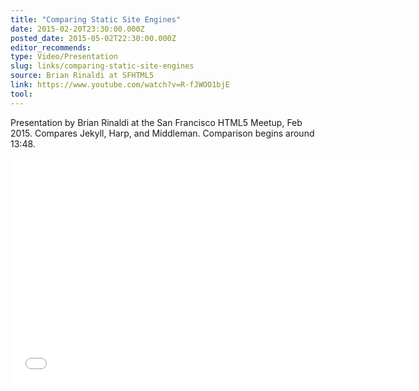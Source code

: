 ```yaml
---
title: "Comparing Static Site Engines"
date: 2015-02-20T23:30:00.000Z
posted_date: 2015-05-02T22:30:00.000Z
editor_recommends:
type: Video/Presentation
slug: links/comparing-static-site-engines
source: Brian Rinaldi at SFHTML5
link: https://www.youtube.com/watch?v=R-fJWOO1bjE
tool:
---
```

Presentation by Brian Rinaldi at the San Francisco HTML5 Meetup, Feb 2015. Compares Jekyll, Harp, and Middleman. Comparison begins around 13:48.

<iframe class="embedly-embed" src="//cdn.embedly.com/widgets/media.html?src=https%3A%2F%2Fwww.youtube.com%2Fembed%2FR-fJWOO1bjE%3Ffeature%3Doembed&url=https%3A%2F%2Fwww.youtube.com%2Fwatch%3Fv%3DR-fJWOO1bjE&image=https%3A%2F%2Fi.ytimg.com%2Fvi%2FR-fJWOO1bjE%2Fhqdefault.jpg&key=153ee3695ac84c6eba4eaa612b9d157c&type=text%2Fhtml&schema=youtube" width="640" height="360" scrolling="no" frameborder="0" allowfullscreen></iframe>

